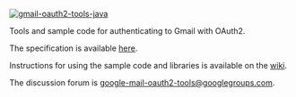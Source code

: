 [![gmail-oauth2-tools-java](https://github.com/FreedomFaighter/gmail-oauth2-tools/actions/workflows/build-jar.yml/badge.svg)](https://github.com/FreedomFaighter/gmail-oauth2-tools/actions/workflows/build-jar.yml)

Tools and sample code for authenticating to Gmail with OAuth2.

The specification is available [here](https://developers.google.com/gmail/xoauth2_protocol).

Instructions for using the sample code and libraries is available on the [wiki](https://github.com/google/gmail-oauth2-tools/wiki).

The discussion forum is [google-mail-oauth2-tools@googlegroups.com](https://groups.google.com/group/google-mail-oauth2-tools).

